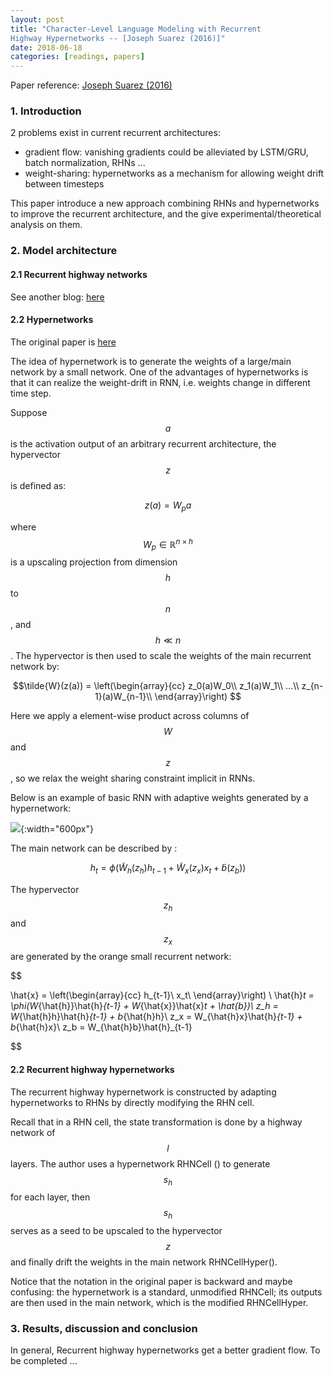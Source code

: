 ```yaml
---
layout: post
title: "Character-Level Language Modeling with Recurrent
Highway Hypernetworks -- [Joseph Suarez (2016)]"
date: 2018-06-18
categories: [readings, papers]
---
```


Paper reference: [Joseph Suarez (2016)](https://papers.nips.cc/paper/6919-language-modeling-with-recurrent-highway-hypernetworks.pdf)

### 1. Introduction

2 problems exist in current recurrent architectures:
- gradient flow: vanishing gradients could be alleviated by LSTM/GRU, batch normalization, RHNs ...
- weight-sharing: hypernetworks as a mechanism for allowing weight drift between timesteps

This paper introduce a new approach combining RHNs and hypernetworks to improve the recurrent architecture, and the give experimental/theoretical analysis on them.

### 2. Model architecture

#### 2.1 Recurrent highway networks

See another blog: [here](http://localhost:4000/readings/papers/2018-05-15/recurrent-highway-networks)

#### 2.2 Hypernetworks

The original paper is [here](https://arxiv.org/abs/1609.09106)

The idea of hypernetwork is to generate the weights of a large/main network by a small network. One of the advantages of hypernetworks is that it can realize the weight-drift in RNN, i.e. weights change in different time step.

Suppose $$a$$ is the activation output of an arbitrary recurrent architecture, the hypervector $$z$$ is defined as:

$$z(a) = W_p a$$ 

where $$W_p \in \mathbb{R}^{n \times h}$$ is a upscaling projection from dimension $$h$$ to $$n$$, and $$h \ll n$$. The hypervector is then used to scale the weights of the main recurrent network by:

$$\tilde{W}(z(a)) = 
\left(\begin{array}{cc} 
z_0(a)W_0\\
z_1(a)W_1\\
...\\
z_{n-1}(a)W_{n-1}\\
\end{array}\right)
$$

Here we apply a element-wise product across columns of $$W$$ and $$z$$, so we relax the weight sharing constraint implicit in RNNs.

Below is an example of basic RNN with adaptive weights generated by a hypernetwork:

![]({{site.url}}/assets/image/hypernetwork_rnn.png){:width="600px"}

The main network can be described by :

$$h_t = \phi(\tilde{W}_h(z_h)h_{t-1} + \tilde{W}_x(z_x)x_t + \tilde{b}(z_b))$$

The hypervector $$z_h$$ and $$z_x$$ are generated by the orange small recurrent network:

$$

\hat{x} = 
\left(\begin{array}{cc} 
h_{t-1}\\
x_t\\
\end{array}\right) \\
\hat{h}_t = \phi(W_{\hat{h}}\hat{h}_{t-1} + W_{\hat{x}}\hat{x}_t + \hat{b})\\
z_h = W_{\hat{h}h}\hat{h}_{t-1} + b_{\hat{h}h}\\
z_x = W_{\hat{h}x}\hat{h}_{t-1} + b_{\hat{h}x}\\
z_b = W_{\hat{h}b}\hat{h}_{t-1}

$$

#### 2.2 Recurrent highway hypernetworks

The recurrent highway hypernetwork is constructed by adapting  hypernetworks to RHNs by directly modifying the RHN cell.

Recall that in a RHN cell, the state transformation is done by a highway network of $$l$$ layers. The author uses a hypernetwork RHNCell () to generate $$s_h$$ for each layer, then $$s_h$$ serves as a seed to be upscaled to the hypervector $$z$$ and finally drift the weights in the main network RHNCellHyper().

Notice that the notation in the original paper is backward and maybe confusing: the hypernetwork is a standard, unmodified RHNCell; its outputs are then used in the main network, which is the modified RHNCellHyper.

### 3. Results, discussion and conclusion

In general, Recurrent highway hypernetworks get a better gradient flow. To be completed ...